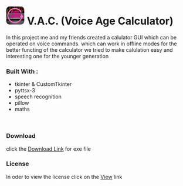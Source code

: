 <h1><img src='vac.jpg' height="50" width="50"> <b>V.A.C. (Voice Age Calculator)</b></h1>
In this project me and my friends created a calulator GUI which can be operated on voice commands. which can work in offline 
modes for the better functing of the calculator                                                                             
we tried to make calulation easy and interesting one for the younger generation <br>
<b><h3>Built With :</h3></b>
<ul>
<li> tkinter & CustomTkinter </li>
<li> pyttsx-3 </li>
<li> speech recognition </li>
<li> pillow </li>
<li> maths </li>
</ul>
<br> 
<b><h3> Download </h3></b>
click the <a href=""> Download Link</a> for exe file 

<b><h3> License </h3></b>
In oder to view the license click on the <a href="">View</a> link 
